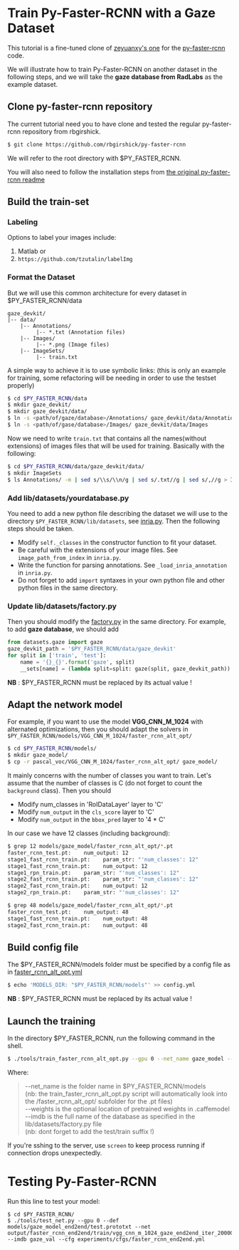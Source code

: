 # Train Py-Faster-RCNN with a Gaze Dataset

This tutorial is a fine-tuned clone of [zeyuanxy's one](https://github.com/zeyuanxy/fast-rcnn/tree/master/help/train) for the [py-faster-rcnn](https://github.com/rbgirshick/py-faster-rcnn) code.

We will illustrate how to train Py-Faster-RCNN on another dataset in the following steps, and we will take the **gaze database from RadLabs** as the example dataset.

## Clone py-faster-rcnn repository
The current tutorial need you to have clone and tested the regular py-faster-rcnn repository from rbgirshick.
```sh
$ git clone https://github.com/rbgirshick/py-faster-rcnn
```
We will refer to the root directory with $PY_FASTER_RCNN.

You will also need to follow the installation steps from [the original py-faster-rcnn readme](https://github.com/rbgirshick/py-faster-rcnn/blob/master/README.md)

## Build the train-set

### Labeling

Options to label your images include:
1) Matlab
or
2) ```https://github.com/tzutalin/labelImg```

### Format the Dataset

But we will use this common architecture for every dataset in $PY_FASTER_RCNN/data
```
gaze_devkit/
|-- data/
    |-- Annotations/
         |-- *.txt (Annotation files)
    |-- Images/
         |-- *.png (Image files)
    |-- ImageSets/
         |-- train.txt
```

A simple way to achieve it is to use symbolic links:
(this is only an example for training, some refactoring will be needing in order to use the testset properly)
```sh
$ cd $PY_FASTER_RCNN/data
$ mkdir gaze_devkit/
$ mkdir gaze_devkit/data/
$ ln -s <path/of/gaze/database>/Annotations/ gaze_devkit/data/Annotations
$ ln -s <path/of/gase/database>/Images/ gaze_devkit/data/Images
```

Now we need to write `train.txt` that contains all the names(without extensions) of images files that will be used for training.
Basically with the following:
```sh
$ cd $PY_FASTER_RCNN/data/gaze_devkit/data/
$ mkdir ImageSets
$ ls Annotations/ -m | sed s/\\s/\\n/g | sed s/.txt//g | sed s/,//g > ImageSets/train.txt
```

### Add lib/datasets/yourdatabase.py
You need to add a new python file describing the dataset we will use to the directory `$PY_FASTER_RCNN/lib/datasets`, see [inria.py](https://github.com/deboc/py-faster-rcnn/blob/master/lib/datasets/inria.py). Then the following steps should be taken.
  - Modify `self._classes` in the constructor function to fit your dataset.
  - Be careful with the extensions of your image files. See `image_path_from_index` in `inria.py`.
  - Write the function for parsing annotations. See `_load_inria_annotation` in `inria.py`.
  - Do not forget to add `import` syntaxes in your own python file and other python files in the same directory.

### Update lib/datasets/factory.py

Then you should modify the [factory.py](https://github.com/deboc/py-faster-rcnn/blob/master/lib/datasets/factory.py) in the same directory. For example, to add **gaze database**, we should add

```py
from datasets.gaze import gaze
gaze_devkit_path = '$PY_FASTER_RCNN/data/gaze_devkit'
for split in ['train', 'test']:
    name = '{}_{}'.format('gaze', split)
    __sets[name] = (lambda split=split: gaze(split, gaze_devkit_path))
```
**NB** : $PY_FASTER_RCNN must be replaced by its actual value !

## Adapt the network model

For example, if you want to use the model **VGG_CNN_M_1024** with alternated optimizations, then you should adapt the solvers in `$PY_FASTER_RCNN/models/VGG_CNN_M_1024/faster_rcnn_alt_opt/`

```sh
$ cd $PY_FASTER_RCNN/models/
$ mkdir gaze_model/
$ cp -r pascal_voc/VGG_CNN_M_1024/faster_rcnn_alt_opt/ gaze_model/
```

It mainly concerns with the number of classes you want to train. Let's assume that the number of classes is C (do not forget to count the `background` class). Then you should 
  - Modify num_classes in 'RoIDataLayer' layer to 'C'
  - Modify `num_output` in the `cls_score` layer to 'C'
  - Modify `num_output` in the `bbox_pred` layer to '4 * C'

In our case we have 12 classes (including background):
```sh
$ grep 12 models/gaze_model/faster_rcnn_alt_opt/*.pt
faster_rcnn_test.pt:    num_output: 12
stage1_fast_rcnn_train.pt:    param_str: "'num_classes': 12"
stage1_fast_rcnn_train.pt:    num_output: 12
stage1_rpn_train.pt:    param_str: "'num_classes': 12"
stage2_fast_rcnn_train.pt:    param_str: "'num_classes': 12"
stage2_fast_rcnn_train.pt:    num_output: 12
stage2_rpn_train.pt:    param_str: "'num_classes': 12"

$ grep 48 models/gaze_model/faster_rcnn_alt_opt/*.pt
faster_rcnn_test.pt:    num_output: 48
stage1_fast_rcnn_train.pt:    num_output: 48
stage2_fast_rcnn_train.pt:    num_output: 48
```

## Build config file

The $PY_FASTER_RCNN/models folder must be specified by a config file as in [faster_rcnn_alt_opt.yml](https://github.com/deboc/py-faster-rcnn/blob/master/help/faster_rcnn_alt_opt.yml)
```sh
$ echo 'MODELS_DIR: "$PY_FASTER_RCNN/models"' >> config.yml
```
**NB** : $PY_FASTER_RCNN must be replaced by its actual value !

## Launch the training

In the directory $PY_FASTER_RCNN, run the following command in the shell.

```sh
$ ./tools/train_faster_rcnn_alt_opt.py --gpu 0 --net_name gaze_model --weights data/imagenet_models/VGG_CNN_M_1024.v2.caffemodel --imdb gaze_train 
```

Where:    
>--net_name is the folder name in $PY_FASTER_RCNN/models    
>    (nb: the train_faster_rcnn_alt_opt.py script will automatically look into the /faster_rcnn_alt_opt/ subfolder for the .pt files)    
>--weights is the optional location of pretrained weights in .caffemodel    
>--imdb is the full name of the database as specified in the lib/datasets/factory.py file    
>    (nb: dont forget to add the test/train suffix !)    

If you're sshing to the server, use ```screen``` to keep process running if connection drops unexpectedly.

# Testing Py-Faster-RCNN 

Run this line to test your model:
```
$ cd $PY_FASTER_RCNN/
$ ./tools/test_net.py --gpu 0 --def models/gaze_model_end2end/test.prototxt --net output/faster_rcnn_end2end/train/vgg_cnn_m_1024_gaze_end2end_iter_20000.caffemodel --imdb gaze_val --cfg experiments/cfgs/faster_rcnn_end2end.yml 
```



